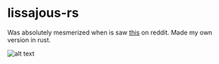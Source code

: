 # lissajous-rs
Was absolutely mesmerized when is saw [this](https://www.reddit.com/r/dataisbeautiful/comments/l2taqu/ocpython_learning_subplots_animations_and_math/) on reddit. Made my own version in rust.

![alt text](http://liebig.tech:8000/anim.webp)